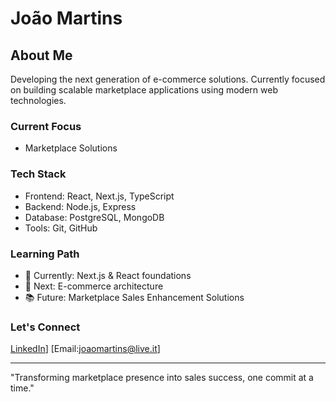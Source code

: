 # João Martins

## About Me
Developing the next generation of e-commerce solutions. Currently focused on building scalable marketplace applications using modern web technologies.

### Current Focus
- Marketplace Solutions

### Tech Stack
- Frontend: React, Next.js, TypeScript
- Backend: Node.js, Express
- Database: PostgreSQL, MongoDB
- Tools: Git, GitHub

### Learning Path
- 🔄 Currently: Next.js & React foundations
- 🎯 Next: E-commerce architecture
- 📚 Future: Marketplace Sales Enhancement Solutions

### Let's Connect
[LinkedIn](https://www.linkedin.com/in/joaomartinsr/)] [Email:joaomartins@live.it] 

---
"Transforming marketplace presence into sales success, one commit at a time."
